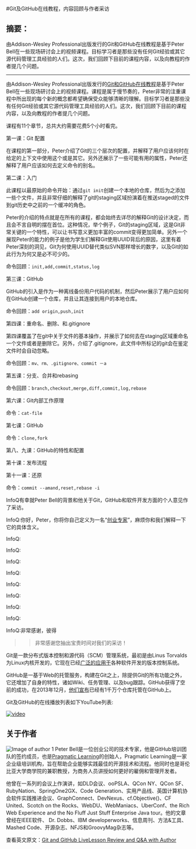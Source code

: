 #Git及GitHub在线教程，内容回顾与作者采访 

## 摘要：
由Addison-Wesley Professional出版发行的Git和GitHub在线教程是基于Peter Bell在一些现场研讨会上的视频课程。目标学习者是那些没有任何Git经验或其它源代码管理工具经验的人们。这次，我们回顾下目前的课程内容，以及向教程的作者提几个问题。

--------------------------------------------------
由Addison-Wesley Professional出版发行的[Git和GitHub在线教程](http://www.informit.com/store/git-and-github-livelessons-workshop-9780133991772)是基于Peter Bell在一些现场研讨会上的视频课程。课程是属于慢节奏的，Peter非常的注重课程中所出现的每个新的概念都希望确保受众能够清晰的理解。目标学习者是那些没有任何Git经验或其它源代码管理工具经验的人们。这次，我们回顾下目前的课程内容，以及向教程的作者提几个问题。

课程有11个章节，总共大约需要花费5个小时看完。

第一课：Git 配置

在课程的第一部分，Peter介绍了Git的三个层次的配置，并解释了用户应该何时在给定的上下文中使用这个或是其它。另外还展示了一些可能有用的属性，Peter还解释了用户应该如何去定义命令的别名。

第二课：入门

此课程以最原始的命令开始：通过```git init```创建一个本地的仓库，然后为之添加一些个文件，并且非常仔细的解释了git的staging区域扮演着在推送staged的文件到git历史中之前的一个缓冲的角色。

Peter的介绍的特点就是在所有的课程，都会始终去详尽的解释Git的设计决定，而且会不言自明的摆在首位。这种情况，举个例子，Git的staging区域，这是Git非常关键的一个特性，可以让书写意义更加丰富的commit变得更加简单。另外一个展现Peter的能力的例子是他为学生们解释Git使用UUID背后的原因，这里有着Peter深刻的洞见，Git为何使用UUID替代类似SVN那样增长的数字，以及Git的如此行为为何又是必不可少的。

命令回顾：```init,add,commit,status,log```

第三课：GitHub

GitHub的引入是作为一种离线备份用户代码的机制，然后Peter展示了用户应如何在GitHub创建一个仓库，并且让其连接到用户的本地仓库。

命令回顾：```add origin,push,init```

第四课：重命名、删除、和.gitignore

第四课覆盖了在git中关于文件的基本操作，并展示了如何去在staging区域重命名一个文件或者是删除它。另外，介绍了.gitignore，此文件中所标记的git会在鉴定文件时会自动忽略。

命令回顾：```mv、rm、.gitignore、commit －a```

第五课：分支、合并和rebasing

命令回顾：```branch,checkout,merge,diff,commit,log,rebase```

第六课：Git内部工作原理

命令：```cat-file```

第七课：GitHub

命令：```clone,fork```

第八、九课：GitHub的特性和配置

第十课：发布流程

第十一课：还原

命令：```commit --amand,reset,rebase -i```

InfoQ有幸就Peter Bell的背景和他关于Git，GitHub和软件开发方面的个人意见作了采访。

InfoQ:你好，Peter，你将你自己定义为一名“[创业专家](http://www.linkedin.com/in/peterfbell)”，麻烦你和我们解释一下它的具体含义。

>>




InfoQ: 

>>



InfoQ:
 
>>




InfoQ:
 
>>


InfoQ:

>>




InfoQ: 

>>



InfoQ:
 
>>




InfoQ:
 
>>


InfoQ:
 
>>




InfoQ:非常感谢，彼得
 
>>非常感谢您抽出宝贵时间对我们的采访！

Git是一款分布式版本控制和源代码（SCM）管理系统，最初是由Linus Torvalds为Linux内核开发的，它现在已经[广泛的应用于](http://ianskerrett.wordpress.com/2014/06/23/eclipse-community-survey-2014-results/)各种软件开发的版本控制系统。

GitHub是一基于Web的托管服务，构建在Git之上，除提供Git的所有功能之外，它还增加了自身的特性，诸如Wiki、任务管理、以及bug跟踪。GitHub获得了空前的成功，在2013年12月，[他们宣布](https://github.com/blog/1724-10-million-repositories)已经有1千万个仓库托管在GitHub上。

Git及GitHub的在线播放列表如下YouTube列表:

[![video](https://img.youtube.com/vi/myD1zPfdjRs?list=PLQwEegbFUjHF0TGM_HigwCHOXMJGXvcwe/0.jpg)](https://youtu.be/myD1zPfdjRs?list=PLQwEegbFUjHF0TGM_HigwCHOXMJGXvcwe)


## 关于作者
![Image of author 1](http://cdn.infoq.com/statics_s1_20151020-0055-2u1/resource/articles/git-github-livelessons-review/en/resources/peter-bell.jpg)
Peter Bell是一位创业公司的技术专家，他是GitHub培训团队的签约成员，也是[Pragmatic Learning](http://www.praglearn.com/)的创始人，Pragmatic Learning是一家企业级培训机构，旨在帮助企业能够实践最佳的开源技术和流程。他同时也是哥伦比亚大学商学院的兼职教授，为商务人员讲授如何更好的雇佣和管理开发者。

他曾在一系列的会议上作演讲，如DLD会议、ooPSLA、QCon NY、QCon SF、RubyNation、SpringOne2GX、Code Generation、实用产品线、英国计算机协会软件实践推进会议、GraphConnect、DevNexus、cf.Objective()、CF United、Scotch on the Rocks、WebDU、WebManiacs、UberConf、the Rich Web Experience and the No Fluff Just Stuff Enterprise Java tour。他的文章曾经在IEEE软件、 Dr. Dobbs、IBM developerworks、信息周刊、方法&工具、 Mashed Code、开源杂志、NFJS和GroovyMag杂志等。

查看英文原文：[Git and GitHub LiveLesson Review and Q&A with Author](http://www.infoq.com/articles/git-github-livelessons-review)



